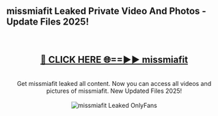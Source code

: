 <h2>missmiafit Leaked Private Video And Photos - Update Files 2025!</h2>
<br>
<div align="center">
<h2><a href="https://top-ai-tools.click/QrbHav" rel="nofollow">🔴 CLICK HERE 🌐==►► missmiafit</a></h2>
<br>
Get missmiafit leaked all content. Now you can access all videos and pictures of missmiafit. New Updated Files 2025!
<br>
<br>
<a href="https://top-ai-tools.click/QrbHav" rel="nofollow" data-target="animated-image.originalLink"><img src="https://i.ibb.co.com/WyWwxjT/player-gif2.gif" alt="missmiafit Leaked  OnlyFans" style="max-width: 100%; display: inline-block;" data-target="animated-image.originalImage"></a>
</div>
<br>